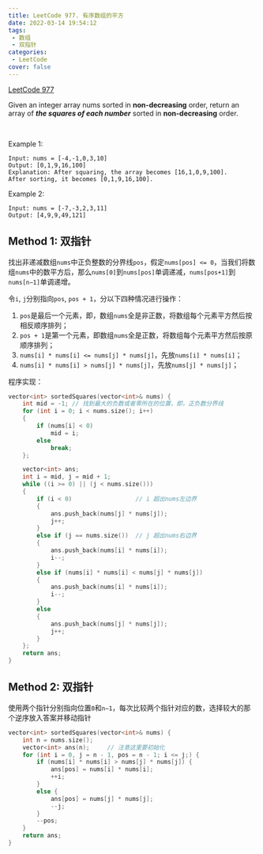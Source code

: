 ```yaml
---
title: LeetCode 977. 有序数组的平方
date: 2022-03-14 19:54:12
tags:
 - 数组
 - 双指针
categories:
 - LeetCode
cover: false
---
```


[LeetCode 977](https://leetcode-cn.com/problems/squares-of-a-sorted-array/)

Given an integer array nums sorted in **non-decreasing** order, return an array of ***the squares of each number*** sorted in **non-decreasing** order.

 

Example 1:

    Input: nums = [-4,-1,0,3,10]
    Output: [0,1,9,16,100]
    Explanation: After squaring, the array becomes [16,1,0,9,100].
    After sorting, it becomes [0,1,9,16,100].


Example 2:

    Input: nums = [-7,-3,2,3,11]
    Output: [4,9,9,49,121]



## Method 1: 双指针
找出非递减数组`nums`中正负整数的分界线`pos`，假定`nums[pos] <= 0`，当我们将数组`nums`中的数平方后，那么`nums[0]`到`nums[pos]`单调递减，`nums[pos+1]`到`nums[n−1]`单调递增。

令`i`, `j`分别指向`pos`, `pos + 1`，分以下四种情况进行操作：
1. `pos`是最后一个元素，即，数组`nums`全是非正数，将数组每个元素平方然后按相反顺序排列；
2. `pos + 1`是第一个元素，即数组`nums`全是正数，将数组每个元素平方然后按原顺序排列；
3. `nums[i] * nums[i] <= nums[j] * nums[j]`，先放`nums[i] * nums[i]`；
4. `nums[i] * nums[i] > nums[j] * nums[j]`，先放`nums[j] * nums[j]`；

程序实现：

```cpp
vector<int> sortedSquares(vector<int>& nums) {
    int mid = -1; // 找到最大的负数或者零所在的位置，即，正负数分界线
    for (int i = 0; i < nums.size(); i++)
    {
        if (nums[i] < 0)
            mid = i;
        else
            break;
    };

    vector<int> ans;
    int i = mid, j = mid + 1;
    while ((i >= 0) || (j < nums.size()))
    {
        if (i < 0)                  // i 超出nums左边界
        {
            ans.push_back(nums[j] * nums[j]);
            j++;
        }
        else if (j == nums.size())  // j 超出nums右边界
        {
            ans.push_back(nums[i] * nums[i]);
            i--;
        }
        else if (nums[i] * nums[i] < nums[j] * nums[j])
        {
            ans.push_back(nums[i] * nums[i]);
            i--;
        }
        else
        {
            ans.push_back(nums[j] * nums[j]);
            j++;
        }
    };
    return ans;
}
```


## Method 2: 双指针
使用两个指针分别指向位置`0`和`n−1`，每次比较两个指针对应的数，选择较大的那个逆序放入答案并移动指针

```cpp
vector<int> sortedSquares(vector<int>& nums) {
    int n = nums.size();
    vector<int> ans(n);     // 注意这里要初始化
    for (int i = 0, j = n - 1, pos = n - 1; i <= j;) {
        if (nums[i] * nums[i] > nums[j] * nums[j]) {
            ans[pos] = nums[i] * nums[i];
            ++i;
        }
        else {
            ans[pos] = nums[j] * nums[j];
            --j;
        }
        --pos;
    }
    return ans;
}
```
